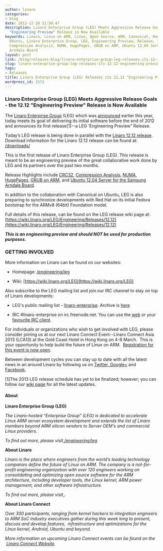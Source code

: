 ```yaml
---
author: linaro
categories:
- blog
date: 2012-12-20 21:50:47
description: Linaro Enterprise Group (LEG) Meets Aggressive Release Goals - the 12.12
  "Engineering Preview" Release is Now Available
keywords: Linaro, Linux on ARM, Linux, Open Source, ARM, Canonical, Red Hat, Fedora,
  Ubuntu, Linaro Enterprise Group, LEG, Engineering Preview, Release, 12.12, Announcements,CRC32,
  Compression Analysis, NUMA, HugePages, GRUB on ARM, Ubuntu 12.04 Server,Samsung,
  Arndale Board
layout: post
link: /blog/releases-blog/linaro-enterprise-group-leg-releases-its-12-12-engineering-preview/
slug: linaro-enterprise-group-leg-releases-its-12-12-engineering-preview
tags:
- Releases
title: Linaro Enterprise Group (LEG) Releases its 12.12 "Engineering Preview"
wordpress_id: 2172
---
```


### Linaro Enterprise Group (LEG) Meets Aggressive Release Goals - the 12.12 "Engineering Preview" Release is Now Available


The [Linaro Enterprise Group](/engineering/leg) (LEG) which was [announced](/news/industry-leaders-collaborate-to-accelerate-software-ecosystem-for-arm-servers-and-join-linaro/en/) earlier this year, today meets its goal of delivering its initial software before the end of 2012 and announces its first release[1]--a LEG ‘Engineering Preview” Release.

Today’s LEG release is being done in parallel with the [Linaro 12.12 release](https://wiki.linaro.org/Cycles/1212/Release). Download information for the Linaro 12.12 release can be found at: [/downloads/](/downloads/)

This is the first release of Linaro Enterprise Group (LEG). This release is meant to be an engineering preview of the great collaborative work done by LEG and its partners over the past two months.

Release Highlights include [CRC32](https://wiki.linaro.org/LEG/Engineering/Releases/12.12#CRC32), [Compression Analysis](https://wiki.linaro.org/LEG/Engineering/Releases/12.12#Compression_Analysis), [NUMA](https://wiki.linaro.org/LEG/Engineering/Releases/12.12#Non-Uniform_Memory_Access), [HugePages](https://wiki.linaro.org/LEG/Engineering/Releases/12.12#HugePages), [GRUB on ARM](https://wiki.linaro.org/LEG/Engineering/Releases/12.12#GRUB_on_ARM), and [Ubuntu 12.04 Server for the Samsung Arndale Board](https://wiki.linaro.org/LEG/Engineering/Releases/12.12#Ubuntu_12.04_Server_for_the_Samsung_Arndale_board).

In addition to the collaboration with Canonical on Ubuntu, LEG is also preparing to synchronize developments with Red Hat on its initial Fedora bootstrap for the ARMv8 (64bit) Foundation model.

Full details of this release, can be found on the LEG release wiki page at: [https://wiki.linaro.org/LEG/Engineering/Releases/12.12](https://wiki.linaro.org/LEG/Engineering/Releases/12.12)

_**This is an engineering preview and should NOT be used for production purposes.**_


### GETTING INVOLVED
More information on Linaro can be found on our websites:

  * Homepage: [/engineering/leg](/engineering/leg)


  * Wiki: [https://wiki.linaro.org/LEG](https://wiki.linaro.org/LEG)


Also subscribe to the LEG mailing list and join our IRC channel to stay on top of Linaro developments:

  * LEG's public mailing list - [linaro-enterprise](http://lists.linaro.org/mailman/listinfo/linaro-enterprise). Archive is [here](http://lists.linaro.org/pipermail/linaro-enterprise/)


  * IRC #linaro-enterprise on irc.freenode.net. You can use the [web](http://webchat.freenode.net/) or your [favourite IRC client](https://wiki.linaro.org/GettingInvolved/IRC).


For individuals or organizations who wish to get involved with LEG, please consider joining us at our next Linaro Connect Event--Linaro Connect Asia 2013 (LCA13) at the Gold Coast Hotel in Hong Kong on 4-8 March.  This is your opportunity to help build the future of Linux on ARM.  [Registration for this event is now open](/linaro-blog/2012/12/19/registration-opens-for-linaro-connect-asia-2013-book-early/).

Between development cycles you can stay up to date with all the latest news in an around Linaro by following us on [Twitter](https://twitter.com/LinaroOrg),[ Google+](https://plus.google.com/+LinaroOnAir) and[ Facebook](https://www.facebook.com/LinaroOrg).

[1]The 2013 LEG release schedule has yet to be finalized; however; you can follow our [wiki page](https://wiki.linaro.org/LEG) for all the latest updates.

#### About

**Linaro Enterprise Group (LEG)**

_The Linaro-hosted “Enterprise Group” (LEG) is dedicated to accelerate Linux ARM server ecosystem development and extends the list of Linaro members beyond ARM silicon vendors to Server OEM's and commercial Linux providers._

_To find out more, please visit[ ](/) [/engineering/leg](/engineering/leg)_

**About Linaro**

_Linaro is the place where engineers from the world’s leading technology companies define the future of Linux on ARM. The company is a not-for-profit engineering organization with over 120 engineers working on consolidating and optimizing open source software for the ARM architecture, including developer tools, the Linux kernel, ARM power management, and other software infrastructure._

_To find out more, please visit[ ](/)._

**About Linaro Connect**

_Over 300 participants, ranging from kernel hackers to integration engineers to ARM SoC industry executives gather during this week long to present, discuss and develop features,  infrastructure and optimizations for the Linux kernel, Android, Ubuntu and beyond._

_More information on upcoming Linaro Connect events can be found on the  [Linaro Connect Website](http://connect.linaro.org)._